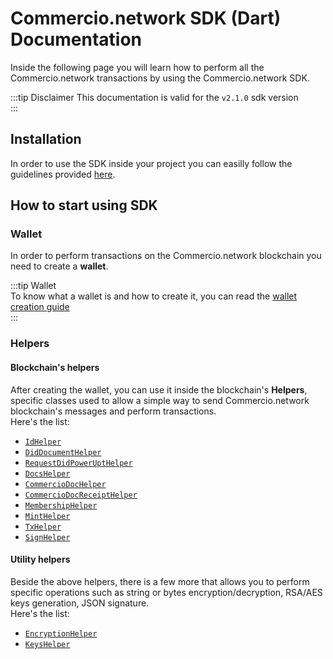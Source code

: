 # Commercio.network SDK (Dart) Documentation

Inside the following page you will learn how to perform all the Commercio.network
transactions  by using the Commercio.network SDK.

:::tip Disclaimer
This documentation is valid for the `v2.1.0` sdk version  
:::

## Installation

In order to use the SDK inside your project you can easilly follow the guidelines
provided [here](https://pub.dev/packages/commerciosdk#-installing-tab-).

## How to start using SDK

### Wallet

In order to perform transactions on the Commercio.network blockchain you need to create a **wallet**.

:::tip Wallet  
To know what a wallet is and how to create it, you can read the
[wallet creation guide](wallet/create-wallet.md)  
:::

### Helpers

#### Blockchain's helpers

After creating the wallet, you can use it inside the blockchain's **Helpers**,
specific classes used to allow a simple way to send Commercio.network blockchain's messages and perform transactions.  
Here's the list:

* [`IdHelper`](lib/id/id_helper.md)
* [`DidDocumentHelper`](lib/id/did_document_helper.md)
* [`RequestDidPowerUptHelper`](lib/id/request_did_power_up_helper.md)
* [`DocsHelper`](lib/docs/docs_helper.md)
* [`CommercioDocHelper`](lib/docs/commercio_doc_helper.md)
* [`CommercioDocReceiptHelper`](lib/docs/commercio_doc_receipt_helper.md)
* [`MembershipHelper`](lib/membership/membership_helper.md)
* [`MintHelper`](lib/mint/mint_helper.md)
* [`TxHelper`](lib/tx/tx_helper.md)
* [`SignHelper`](lib/crypto/sign_helper.md)

#### Utility helpers

Beside the above helpers, there is a few more that allows you to perform specific operations such as  string or bytes encryption/decryption,
RSA/AES keys generation, JSON signature.  
Here's the list:

* [`EncryptionHelper`](lib/crypto/encryption_helper.md)  
* [`KeysHelper`](lib/crypto/keys_helper.md)
